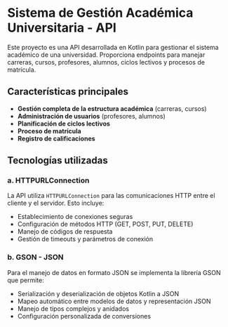 # Sistema de Gestión Académica Universitaria - API

Este proyecto es una API desarrollada en Kotlin para gestionar el sistema académico de una universidad. Proporciona endpoints para manejar carreras, cursos, profesores, alumnos, ciclos lectivos y procesos de matrícula.

## Características principales

- **Gestión completa de la estructura académica** (carreras, cursos)
- **Administración de usuarios** (profesores, alumnos)
- **Planificación de ciclos lectivos**
- **Proceso de matrícula**
- **Registro de calificaciones**

## Tecnologías utilizadas

### a. HTTPURLConnection
La API utiliza `HTTPURLConnection` para las comunicaciones HTTP entre el cliente y el servidor. Esto incluye:

- Establecimiento de conexiones seguras
- Configuración de métodos HTTP (GET, POST, PUT, DELETE)
- Manejo de códigos de respuesta
- Gestión de timeouts y parámetros de conexión

### b. GSON - JSON
Para el manejo de datos en formato JSON se implementa la librería GSON que permite:

- Serialización y deserialización de objetos Kotlin a JSON
- Mapeo automático entre modelos de datos y representación JSON
- Manejo de tipos complejos y anidados
- Configuración personalizada de conversiones
